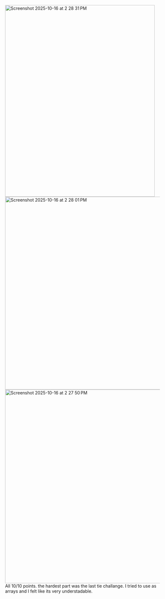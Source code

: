 <img width="487" height="625" alt="Screenshot 2025-10-16 at 2 28 31 PM" src="https://github.com/user-attachments/assets/55e18630-3454-4cf6-b2c7-5eac0717dd1c" />
<img width="527" height="629" alt="Screenshot 2025-10-16 at 2 28 01 PM" src="https://github.com/user-attachments/assets/5e7f76fe-959d-462d-9fe9-b3c614ce546a" />
<img width="512" height="632" alt="Screenshot 2025-10-16 at 2 27 50 PM" src="https://github.com/user-attachments/assets/6151308c-e598-4b0f-b745-702deb6270e7" />
All 10/10 points.
the hardest part was the last tie challange.
I tried to use as arrays and I felt like its very understadable. 
